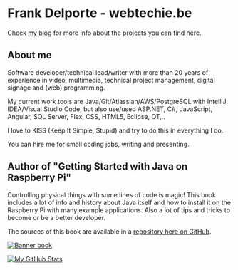 # Frank Delporte - webtechie.be

Check [my blog](https://webtechie.be/) for more info about the projects you can find here.

## About me

Software developer/technical lead/writer with more than 20 years of experience in video, multimedia, technical project management, digital signage and (web) programming.

My current work tools are Java/Git/Atlassian/AWS/PostgreSQL with IntelliJ IDEA/Visual Studio Code, but also use/used ASP.NET, C#, JavaScript, Angular, SQL Server, Flex, CSS, HTML5, Eclipse, QT,..

I love to KISS (Keep It Simple, Stupid) and try to do this in everything I do.

You can hire me for small coding jobs, writing and presenting. 

## Author of "Getting Started with Java on Raspberry Pi"

Controlling physical things with some lines of code is magic! This book includes a lot of info and history about Java itself and how to install it on the Raspberry Pi with many example applications. Also a lot of tips and tricks to become or be a better developer.

The sources of this book are available in a [repository here on GitHub](https://github.com/FDelporte/JavaOnRaspberryPi).

[![Banner book](https://webtechie.be/images/book/book-banner.jpg)](https://webtechie.be/books/)

[![My GitHub Stats](https://github-readme-stats.vercel.app/api/?username=FDelporte&count_private=true&theme=tokyonight&showicons=true)]()
